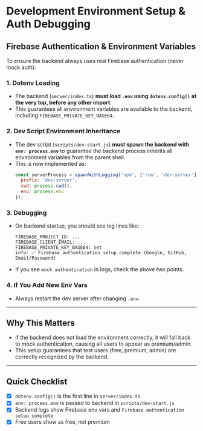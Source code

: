 # Development Environment Setup & Auth Debugging

## Firebase Authentication & Environment Variables

To ensure the backend always uses real Firebase authentication (never mock auth):

### 1. Dotenv Loading
- The backend (`server/index.ts`) **must load `.env` using `dotenv.config()` at the very top, before any other import**.
- This guarantees all environment variables are available to the backend, including `FIREBASE_PRIVATE_KEY_BASE64`.

### 2. Dev Script Environment Inheritance
- The dev script (`scripts/dev-start.js`) **must spawn the backend with `env: process.env`** to guarantee the backend process inherits all environment variables from the parent shell.
- This is now implemented as:
  ```js
  const serverProcess = spawnWithLogging('npm', ['run', 'dev:server'], {
    prefix: 'dev:server',
    cwd: process.cwd(),
    env: process.env
  });
  ```

### 3. Debugging
- On backend startup, you should see log lines like:
  ```
  FIREBASE_PROJECT_ID: ...
  FIREBASE_CLIENT_EMAIL: ...
  FIREBASE_PRIVATE_KEY_BASE64: set
  info: ✅ Firebase authentication setup complete (Google, GitHub, Email/Password)
  ```
- If you see `mock authentication` in logs, check the above two points.

### 4. If You Add New Env Vars
- Always restart the dev server after changing `.env`.

---

## Why This Matters
- If the backend does not load the environment correctly, it will fall back to mock authentication, causing all users to appear as premium/admin.
- This setup guarantees that test users (free, premium, admin) are correctly recognized by the backend.

---

## Quick Checklist
- [x] `dotenv.config()` is the first line in `server/index.ts`
- [x] `env: process.env` is passed to backend in `scripts/dev-start.js`
- [x] Backend logs show Firebase env vars and `Firebase authentication setup complete`
- [x] Free users show as free, not premium 